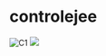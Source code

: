 # controlejee

![C1](https://user-images.githubusercontent.com/80367492/219788987-b06cda30-f63d-4d1e-a5be-07decb5231e4.PNG)
<img src="https://user-images.githubusercontent.com/80367492/219788987-b06cda30-f63d-4d1e-a5be-07decb5231e4.PNG" >
